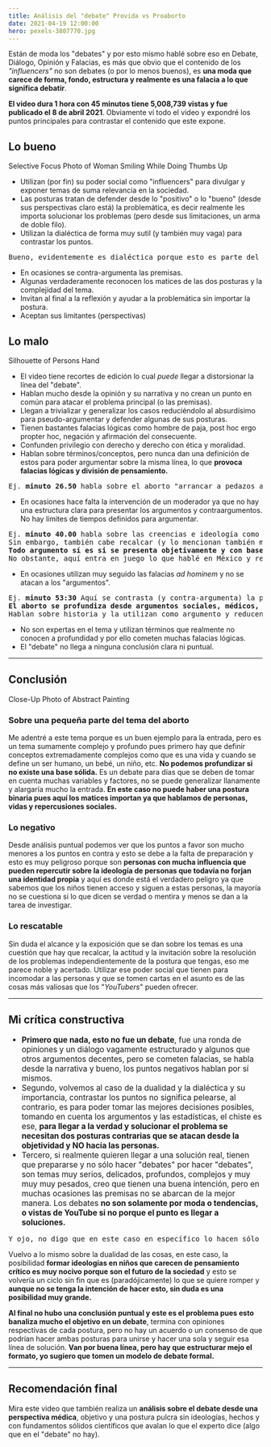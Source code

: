 ```yaml
---
title: Análisis del "debate" Provida vs Proaborto
date: 2021-04-19 12:00:00
hero: pexels-3807770.jpg
---
```

Están de moda los "debates" y por esto mismo hablé sobre eso en <blog-link to="debate-dialogo-opinion-y-falacias">Debate, Diálogo, Opinión y Falacias</blog-link>, es más que obvio que el contenido de los *"influencers"* no son debates (o por lo menos buenos), es **una moda que carece de forma, fondo, estructura y realmente es una falacia a lo que significa debatir**.

<blog-embed src="https://www.youtube.com/embed/rHAX-2C3QqE" title="Provida vs. Proaborto | DEBATE"></blog-embed>

**El video dura 1 hora con 45 minutos tiene 5,008,739 vistas y fue publicado el 8 de abril 2021**. Obviamente ví todo el video y expondré los puntos principales para contrastar el contenido que este expone.

## Lo bueno

<blog-img src="pexels-3807770.jpg" alt="Selective Focus Photo of Woman Smiling While Doing Thumbs Up">
	<blog-ext to="https://www.pexels.com/photo/selective-focus-photo-of-woman-smiling-while-doing-thumbs-up-3807770/">Selective Focus Photo of Woman Smiling While Doing Thumbs Up</blog-ext>
</blog-img>

- Utilizan (por fin) su poder social como "influencers" para divulgar y exponer temas de suma relevancia en la sociedad.
- Las posturas tratan de defender desde lo "positivo" o lo "bueno" (desde sus perspectivas claro está) la problemática, es decir realmente les importa solucionar los problemas (pero desde sus limitaciones, un arma de doble filo).
- Utilizan la <blog-link to="dialectica-dualidad-yin-y-yang">dialéctica</blog-link> de forma muy sutil (y también muy vaga) para contrastar los puntos.

<pre>
Bueno, evidentemente es dialéctica porque esto es parte del debate; desarrollar una idea a través de sus opuestos.
</pre>

- En ocasiones se contra-argumenta las premisas.
- Algunas verdaderamente reconocen los matices de las dos posturas y la complejidad del tema.
- Invitan al final a la reflexión y ayudar a la problemática sin importar la postura.
- Aceptan sus limitantes (perspectivas)

## Lo malo

<blog-img src="pexels-4629626.jpg" alt="Silhouette of Persons Hand">
	<blog-ext to="https://www.pexels.com/photo/silhouette-of-persons-hand-4629626/">Silhouette of Persons Hand</blog-ext>
</blog-img>

- El video tiene recortes de edición lo cual *puede* llegar a distorsionar la línea del "debate".
- Hablan mucho desde la opinión y su narrativa y no crean un punto en común para atacar el problema principal (o las premisas).
- Llegan a trivializar y generalizar los casos reduciéndolo al absurdísimo para pseudo-argumentar y defender algunas de sus posturas.
- Tienen bastantes falacias lógicas como hombre de paja, post hoc ergo propter hoc, negación y afirmación del consecuente.
- Confunden privilegio con derecho y derecho con ética y moralidad.
- Hablan sobre términos/conceptos, pero nunca dan una definición de estos para poder argumentar sobre la misma línea, lo que **provoca falacias lógicas y división de pensamiento.**

<pre>
Ej. <strong>minuto 26.50</strong> habla sobre el aborto "arrancar a pedazos a un niño", como dije, no hay una base definida para poder hablar sobre el tema ergo está abierto a interpretaciones que no aportan nada y encima hay edición lo cual distorsiona la visión del "debate". <strong>Más adelante reconocen que esto es una brecha y es aquí donde el "debate" se desmorona pues es precisamente esto lo que deben de resolver primero</strong>
</pre>

- En ocasiones hace falta la intervención de un moderador ya que no hay una estructura clara para presentar los argumentos y contraargumentos. No hay límites de tiempos definidos para argumentar.

<pre>
Ej. <strong>minuto 40.00</strong> habla sobre las creencias e ideología como argumento, desde aquí partimos con falacias lógicas, como dije (de nuevo) lo que escribí sobre el <blog-link to="debate-dialogo-opinion-y-falacias">Debate, Diálogo, Opinión y Falacias</blog-link> las creencias no son argumentos pues la misma palabra creer "Considerar una cosa como verdadera o segura o pensar que existe, <em><strong>sin tener pruebas de su certeza o un conocimiento directo de la misma</strong></em>".
Sin embargo, también cabe recalcar (y lo mencionan también más adelante [~ minuto 43]) que no se debe de caer falacias <em>ad homien</em>, es decir solamente por ser religioso todo el argumento ya no es válido. 
<strong>Todo argumento sí es si se presenta objetivamente y con bases demostrables es válido, el debate es para atacar a los argumentos no a las personas.</strong>
No obstante, aquí entra en juego lo que hablé en <blog-link to="mexico-y-religion">México y religión</blog-link>, la religión limita tu visión y su imposición ciega la toma de decisiones.
</pre>

- En ocasiones utilizan muy seguido las falacias *ad hominem* y no se atacan a los "argumentos".

<pre>
Ej. <strong>minuto 53:30</strong> Aquí se contrasta (y contra-argumenta) la premisa sumamente absurda: <strong>"Los hombres deberían de estar excluidos del debate"</strong> y más absurdo es la premisa que utilizan: "hombres, siempre blancos y privilegiados [...] tomando decisiones sobre el cuerpo de la mujer". Esto es simplemente intolerante y paradójicamente contrario a su postura porque <strong>aquí están haciendo falacias <em>ad hominem</em>.</strong> 
<strong>El aborto se profundiza desde argumentos sociales, médicos, jurídicos, científicos, biológicos, etc. Es estúpido y ridículo descartar argumentos de expertos hombres solamente por ser hombres.</strong>
Hablan sobre historia y la utilizan como argumento y reducen la participación del hombre sobre los derechos de la mujer... en fin, aquí es otro tema de que hablar en otra entrada porque hacen muchas falacias lógicas y se contradicen.
</pre>

- No son expertas en el tema y utilizan términos que realmente no conocen a profundidad y por ello cometen muchas falacias lógicas.
- El "debate" no llega a ninguna conclusión clara ni puntual.

---

## Conclusión

<blog-img src="pexels-3062524.jpg" alt="Close-Up Photo of Abstract Painting">
	<blog-ext to="https://www.pexels.com/photo/close-up-photo-of-abstract-painting-3062524/">Close-Up Photo of Abstract Painting</blog-ext>
</blog-img>

### Sobre una pequeña parte del tema del aborto

Me adentré a este tema porque es un buen ejemplo para la entrada, pero es un tema sumamente complejo y profundo pues primero hay que definir conceptos extremadamente complejos como que es una vida y cuando se define un ser humano, un bebé, un niño, etc. **No podemos profundizar si no existe una base sólida.** Es un debate para días que se deben de tomar en cuenta muchas variables y factores, no se puede generalizar llanamente y alargaría mucho la entrada. **En este caso no puede haber una postura binaria pues aquí los matices importan ya que hablamos de personas, vidas y repercusiones sociales.**

### Lo negativo

Desde análisis puntual podemos ver que los puntos a favor son mucho menores a los puntos en contra y esto se debe a la falta de preparación y esto es muy peligroso porque son **personas con mucha influencia que pueden repercutir sobre la ideología de personas que todavía no forjan una identidad propia** y aquí es donde está el verdadero peligro ya que sabemos que los niños tienen acceso y siguen a estas personas, la mayoría no se cuestiona si lo que dicen se verdad o mentira y menos se dan a la tarea de investigar.

### Lo rescatable

Sin duda el alcance y la exposición que se dan sobre los temas es una cuestión que hay que recalcar, la actitud y la invitación sobre la resolución de los problemas independientemente de la postura que tengas, eso me parece noble y acertado. Utilizar ese poder social que tienen para incomodar a las personas y que se tomen cartas en el asunto es de las cosas más valiosas que los "*YouTubers*" pueden ofrecer.

---

## Mi crítica constructiva

<ul style="font-size:110%">
<li class="mb-4"><strong>Primero que nada, esto no fue un debate</strong>, fue una ronda de opiniones y un diálogo vagamente estructurado y algunos que otros argumentos decentes, pero se cometen falacias, se habla desde la narrativa y bueno, los puntos negativos hablan por sí mismos.</li>
<li class="mb-4">Segundo, volvemos al caso de la <blog-link to="dialectica-dualidad-yin-y-yang">dualidad y la dialéctica</blog-link> y su importancia, contrastar los puntos no significa pelearse, al contrario, es para poder tomar las mejores decisiones posibles, tomando en cuenta los argumentos y las estadísticas, el chiste es ese, <strong>para llegar a la verdad y solucionar el problema se necesitan dos posturas contrarias que se atacan desde la objetividad y NO hacía las personas.</strong></li>
<li>Tercero, si realmente quieren llegar a una solución real, tienen que prepararse y no sólo hacer "debates" por hacer "debates", son temas muy serios, delicados, profundos, complejos y muy muy muy pesados, creo que tienen una buena intención, pero en muchas ocasiones las premisas no se abarcan de la mejor manera. Los debates <strong>no son solamente por moda o tendencias, o vistas de YouTube si no porque el punto es llegar a soluciones.</strong></li>
</ul>

<pre>
Y ojo, no digo que en este caso en específico lo hacen sólo por vistas, pero <strong>no cabe duda de que algunos lo hacen sólo por eso o simplemente por ser una tendencia.</strong>
</pre>

Vuelvo a lo mismo sobre la dualidad de las cosas, en este caso, la posibilidad **formar ideologías en niños que carecen de pensamiento crítico es muy nocivo porque son el futuro de la sociedad** y esto se volvería un ciclo sin fin que es (paradójicamente) lo que se quiere romper y **aunque no se tenga la intención de hacer esto, sin duda es una posibilidad muy grande.**

**Al final no hubo una conclusión puntual y este es el problema pues esto banaliza mucho el objetivo en un debate**, termina con opiniones respectivas de cada postura, pero no hay un acuerdo o un consenso de que podrían hacer ambas posturas para unirse y hacer una sola y seguir esa línea de solución. **Van por buena línea, pero hay que estructurar mejo el formato, yo sugiero que tomen un modelo de debate formal.**

---

## Recomendación final

Mira este video que también realiza un **análisis sobre el debate desde una perspectiva médica**, objetivo y una postura pulcra sin ideologías, hechos y con fundamentos sólidos científicos que avalan lo que el experto dice (algo que en el "debate" no hay).

<blog-embed src="https://www.youtube.com/embed/NkeTeJZH71A" title="MÉDICO REACCIONA A KIKA NIETO: PROVIDA VS PROABORTO | DEBATE"></blog-embed>